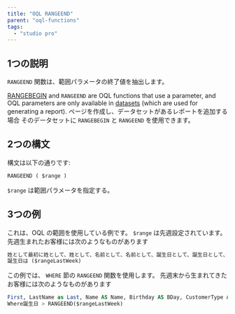 ```yaml
---
title: "OQL RANGEEND"
parent: "oql-functions"
tags:
  - "studio pro"
---
```


## 1つの説明

`RANGEEND` 関数は、範囲パラメータの終了値を抽出します。

[RANGEBEGIN](oql-rangebegin) and `RANGEEND` are OQL functions that use a parameter, and OQL parameters are only available in [datasets](data-sets) (which are used for generating a report). ページを作成し、データセットがあるレポートを追加する場合 そのデータセットに `RANGEBEGIN` と `RANGEEND` を使用できます。

## 2つの構文

構文は以下の通りです:

```sql
RANGEEND ( $range )
```

`$range` は範囲パラメータを指定する。

## 3つの例

これは、OQL の範囲を使用している例です。 `$range` は先週設定されています。 先週生まれたお客様には次のようなものがあります

```sql
姓として最初に姓として、姓として、名前として、名前として、誕生日として、誕生日として、お客様として、FROMセールスを入力してください。
誕生日は ($rangeLastWeek)
```

この例では、 `WHERE` 節の `RANGEEND` 関数を使用します。 先週末から生まれてきたお客様には次のようなものがあります

```sql
First, LastName as Last, Name AS Name, Birthday AS BDay, CustomerType AS Type FROM Sales.Customer
Where誕生日 > RANGEEND($rangeLastWeek)
```
